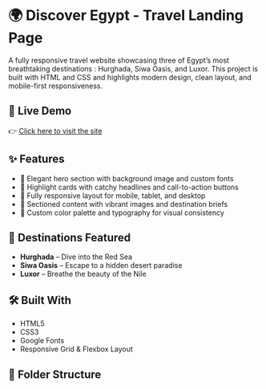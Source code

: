 # 🌍 Discover Egypt - Travel Landing Page

A fully responsive travel website showcasing three of Egypt’s most breathtaking destinations : Hurghada, Siwa Oasis, and Luxor. This project is built with HTML and CSS and highlights modern design, clean layout, and mobile-first responsiveness.

## 🔗 Live Demo

👉 [Click here to visit the site](https://nourhanhosnyy.github.io/travel/)

## ✨ Features

- 🌴 Elegant hero section with background image and custom fonts
- 🐠 Highlight cards with catchy headlines and call-to-action buttons
- 📱 Fully responsive layout for mobile, tablet, and desktop
- 🌅 Sectioned content with vibrant images and destination briefs
- 🎨 Custom color palette and typography for visual consistency

## 📸 Destinations Featured

- **Hurghada** – Dive into the Red Sea
- **Siwa Oasis** – Escape to a hidden desert paradise
- **Luxor** – Breathe the beauty of the Nile

## 🛠️ Built With

- HTML5
- CSS3
- Google Fonts
- Responsive Grid & Flexbox Layout

## 📂 Folder Structure

